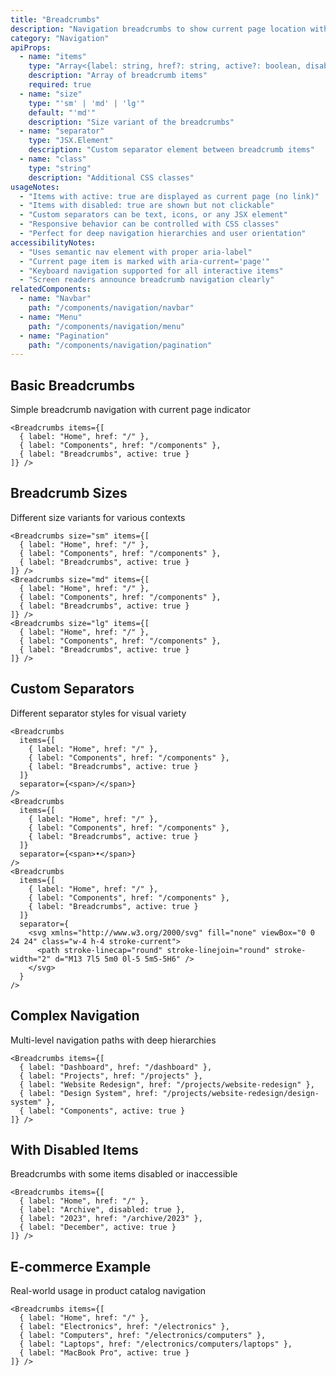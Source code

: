 ```yaml
---
title: "Breadcrumbs"
description: "Navigation breadcrumbs to show current page location with customizable separators and styling"
category: "Navigation"
apiProps:
  - name: "items"
    type: "Array<{label: string, href?: string, active?: boolean, disabled?: boolean}>"
    description: "Array of breadcrumb items"
    required: true
  - name: "size"
    type: "'sm' | 'md' | 'lg'"
    default: "'md'"
    description: "Size variant of the breadcrumbs"
  - name: "separator"
    type: "JSX.Element"
    description: "Custom separator element between breadcrumb items"
  - name: "class"
    type: "string"
    description: "Additional CSS classes"
usageNotes:
  - "Items with active: true are displayed as current page (no link)"
  - "Items with disabled: true are shown but not clickable"
  - "Custom separators can be text, icons, or any JSX element"
  - "Responsive behavior can be controlled with CSS classes"
  - "Perfect for deep navigation hierarchies and user orientation"
accessibilityNotes:
  - "Uses semantic nav element with proper aria-label"
  - "Current page item is marked with aria-current='page'"
  - "Keyboard navigation supported for all interactive items"
  - "Screen readers announce breadcrumb navigation clearly"
relatedComponents:
  - name: "Navbar"
    path: "/components/navigation/navbar"
  - name: "Menu"
    path: "/components/navigation/menu"
  - name: "Pagination"
    path: "/components/navigation/pagination"
---
```


## Basic Breadcrumbs

Simple breadcrumb navigation with current page indicator

```tsx
<Breadcrumbs items={[
  { label: "Home", href: "/" },
  { label: "Components", href: "/components" },
  { label: "Breadcrumbs", active: true }
]} />
```

## Breadcrumb Sizes

Different size variants for various contexts

```tsx
<Breadcrumbs size="sm" items={[
  { label: "Home", href: "/" },
  { label: "Components", href: "/components" },
  { label: "Breadcrumbs", active: true }
]} />
<Breadcrumbs size="md" items={[
  { label: "Home", href: "/" },
  { label: "Components", href: "/components" },
  { label: "Breadcrumbs", active: true }
]} />
<Breadcrumbs size="lg" items={[
  { label: "Home", href: "/" },
  { label: "Components", href: "/components" },
  { label: "Breadcrumbs", active: true }
]} />
```

## Custom Separators

Different separator styles for visual variety

```tsx
<Breadcrumbs
  items={[
    { label: "Home", href: "/" },
    { label: "Components", href: "/components" },
    { label: "Breadcrumbs", active: true }
  ]}
  separator={<span>/</span>}
/>
<Breadcrumbs
  items={[
    { label: "Home", href: "/" },
    { label: "Components", href: "/components" },
    { label: "Breadcrumbs", active: true }
  ]}
  separator={<span>•</span>}
/>
<Breadcrumbs
  items={[
    { label: "Home", href: "/" },
    { label: "Components", href: "/components" },
    { label: "Breadcrumbs", active: true }
  ]}
  separator={
    <svg xmlns="http://www.w3.org/2000/svg" fill="none" viewBox="0 0 24 24" class="w-4 h-4 stroke-current">
      <path stroke-linecap="round" stroke-linejoin="round" stroke-width="2" d="M13 7l5 5m0 0l-5 5m5-5H6" />
    </svg>
  }
/>
```

## Complex Navigation

Multi-level navigation paths with deep hierarchies

```tsx
<Breadcrumbs items={[
  { label: "Dashboard", href: "/dashboard" },
  { label: "Projects", href: "/projects" },
  { label: "Website Redesign", href: "/projects/website-redesign" },
  { label: "Design System", href: "/projects/website-redesign/design-system" },
  { label: "Components", active: true }
]} />
```

## With Disabled Items

Breadcrumbs with some items disabled or inaccessible

```tsx
<Breadcrumbs items={[
  { label: "Home", href: "/" },
  { label: "Archive", disabled: true },
  { label: "2023", href: "/archive/2023" },
  { label: "December", active: true }
]} />
```

## E-commerce Example

Real-world usage in product catalog navigation

```tsx
<Breadcrumbs items={[
  { label: "Home", href: "/" },
  { label: "Electronics", href: "/electronics" },
  { label: "Computers", href: "/electronics/computers" },
  { label: "Laptops", href: "/electronics/computers/laptops" },
  { label: "MacBook Pro", active: true }
]} />
```